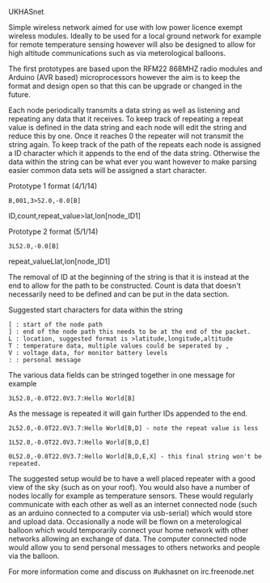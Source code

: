 UKHASnet

Simple wireless network aimed for use with low power licence exempt
wireless modules. Ideally to be used for a local ground network for
example for remote temperature sensing however will also be designed
to allow for high altitude communications such as via meterological
balloons.

The first prototypes are based upon the RFM22 868MHZ radio modules
and Arduino (AVR based) microprocessors however the aim is to keep 
the format and design open so that this can be upgrade or changed in 
the future.

Each node periodically transmits a data string as well as listening
and repeating any data that it receives. To keep track of repeating
a repeat value is defined in the data string and each node will
edit the string and reduce this by one. Once it reaches 0 the
repeater will not transmit the string again. To keep track of the 
path of the repeats each node is assigned a ID character which it
appends to the end of the data string. Otherwise the data within the
string can be what ever you want however to make parsing easier 
common data sets will be assigned a start character.

Prototype 1 format (4/1/14)

	B,001,3>52.0,-0.0[B]
ID,count,repeat_value>lat,lon[node_ID1]

Prototype 2 format (5/1/14)

	3L52.0,-0.0[B]
repeat_valueLlat,lon[node_ID1]
	
The removal of ID at the beginning of the string is that it is
instead at the end to allow for the path to be constructed. Count 
is data that doesn't necessarily need to be defined and can be 
put in the data section.

Suggested start characters for data within the string

	[ : start of the node path
 	] : end of the node path this needs to be at the end of the packet.
 	L : location, suggested format is >latitude,longitude,altitude
 	T : temperature data, multiple values could be seperated by ,
 	V : voltage data, for monitor battery levels
 	: : personal message

The various data fields can be stringed together in one message for 
example

	3L52.0,-0.0T22.0V3.7:Hello World[B]

As the message is repeated it will gain further IDs appended to the end.

	2L52.0,-0.0T22.0V3.7:Hello World[B,D] - note the repeat value is less

	1L52.0,-0.0T22.0V3.7:Hello World[B,D,E]

	0L52.0,-0.0T22.0V3.7:Hello World[B,D,E,X] - this final string won't be repeated.

The suggested setup would be to have a well placed repeater with a good 
view of the sky (such as on your roof). You would also have a number of 
nodes locally for example as temperature sensors. These would regularly 
communicate with each other as well as an internet connected node (such 
as an arduino connected to a computer via usb-serial) which would store 
and upload data. Occasionally a node will be flown on a meterological 
balloon which would temporarily connect your home network with other 
networks allowing an exchange of data. The computer connected node would 
allow you to send personal messages to others networks and people via the 
balloon.

For more information come and discuss on #ukhasnet on irc.freenode.net
